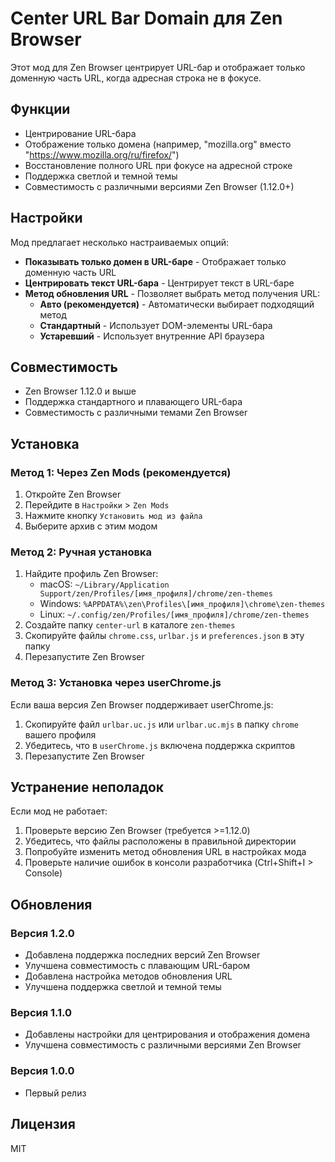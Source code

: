 # Center URL Bar Domain для Zen Browser

Этот мод для Zen Browser центрирует URL-бар и отображает только доменную часть URL, когда адресная строка не в фокусе.

## Функции

- Центрирование URL-бара
- Отображение только домена (например, "mozilla.org" вместо "https://www.mozilla.org/ru/firefox/")
- Восстановление полного URL при фокусе на адресной строке
- Поддержка светлой и темной темы
- Совместимость с различными версиями Zen Browser (1.12.0+)

## Настройки

Мод предлагает несколько настраиваемых опций:

- **Показывать только домен в URL-баре** - Отображает только доменную часть URL
- **Центрировать текст URL-бара** - Центрирует текст в URL-баре
- **Метод обновления URL** - Позволяет выбрать метод получения URL:
  - **Авто (рекомендуется)** - Автоматически выбирает подходящий метод
  - **Стандартный** - Использует DOM-элементы URL-бара
  - **Устаревший** - Использует внутренние API браузера

## Совместимость

- Zen Browser 1.12.0 и выше
- Поддержка стандартного и плавающего URL-бара
- Совместимость с различными темами Zen Browser

## Установка

### Метод 1: Через Zen Mods (рекомендуется)

1. Откройте Zen Browser
2. Перейдите в `Настройки` > `Zen Mods`
3. Нажмите кнопку `Установить мод из файла`
4. Выберите архив с этим модом

### Метод 2: Ручная установка

1. Найдите профиль Zen Browser:
   - macOS: `~/Library/Application Support/zen/Profiles/[имя_профиля]/chrome/zen-themes`
   - Windows: `%APPDATA%\zen\Profiles\[имя_профиля]\chrome\zen-themes`
   - Linux: `~/.config/zen/Profiles/[имя_профиля]/chrome/zen-themes`
2. Создайте папку `center-url` в каталоге `zen-themes`
3. Скопируйте файлы `chrome.css`, `urlbar.js` и `preferences.json` в эту папку
4. Перезапустите Zen Browser

### Метод 3: Установка через userChrome.js

Если ваша версия Zen Browser поддерживает userChrome.js:

1. Скопируйте файл `urlbar.uc.js` или `urlbar.uc.mjs` в папку `chrome` вашего профиля
2. Убедитесь, что в `userChrome.js` включена поддержка скриптов
3. Перезапустите Zen Browser

## Устранение неполадок

Если мод не работает:

1. Проверьте версию Zen Browser (требуется >=1.12.0)
2. Убедитесь, что файлы расположены в правильной директории
3. Попробуйте изменить метод обновления URL в настройках мода
4. Проверьте наличие ошибок в консоли разработчика (Ctrl+Shift+I > Console)

## Обновления

### Версия 1.2.0
- Добавлена поддержка последних версий Zen Browser
- Улучшена совместимость с плавающим URL-баром
- Добавлена настройка методов обновления URL
- Улучшена поддержка светлой и темной темы

### Версия 1.1.0
- Добавлены настройки для центрирования и отображения домена
- Улучшена совместимость с различными версиями Zen Browser

### Версия 1.0.0
- Первый релиз

## Лицензия

MIT 
